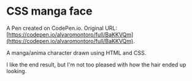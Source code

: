 # CSS manga face

A Pen created on CodePen.io. Original URL: [https://codepen.io/alvaromontoro/full/BaKKVQm](https://codepen.io/alvaromontoro/full/BaKKVQm).

A manga/anima character drawn using HTML and CSS.

I like the end result, but I'm not too pleased with how the hair ended up looking.
